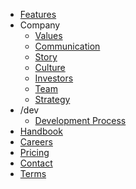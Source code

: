 - [Features](/features)
- Company
	- [Values](/handbook/values)
	- [Communication](/handbook/communication)
	- [Story](/handbook/story)
	- [Culture](/handbook/culture)
	- [Investors](/handbook/investors)
	- [Team](/handbook/team)
	- [Strategy](/handbook/strategy)
- /dev
  - [Development Process](/dev/development-process/development-process)
- [Handbook](/handbook/using-the-handbook)
- [Careers](/careers)
- [Pricing](/pricing)
- [Contact](/contact)
- [Terms](/terms)
